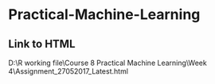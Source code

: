 # Practical-Machine-Learning
## Link to HTML
D:\R working file\Course 8 Practical Machine Learning\Week 4\Assignment_27052017_Latest.html

